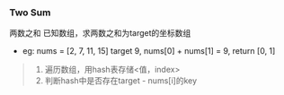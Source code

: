 ### Two Sum

两数之和
已知数组，求两数之和为target的坐标数组
- eg: nums = [2, 7, 11, 15] target 9, nums[0] + nums[1] = 9, return [0, 1]

> 1. 遍历数组，用hash表存储<值，index>
> 2. 判断hash中是否存在target - nums[i]的key


